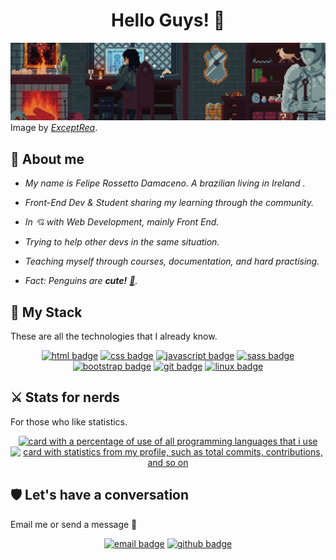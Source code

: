 <h1 align="center">Hello Guys! 🖖</h1>

<a href="https://github.com/feliperdamaceno"><img alt="A medieval gaming room, with a guy sitting on a computer" src="img/medieval-gaming-room.gif"></a>
Image by <i><a href="https://www.artstation.com/exceptrea">ExceptRea</a></i>.

## 🏹 About me

- _My name is Felipe Rossetto Damaceno. A brazilian living in Ireland ._

- _Front-End Dev & Student sharing my learning through the community._

- _In 💘 with Web Development, mainly Front End._

- _Trying to help other devs in the same situation._

- _Teaching myself through courses, documentation, and hard practising._

- _Fact: Penguins are **cute!** <a href="https://en.wikipedia.org/wiki/Linux)">🐧</a>._

## 🔮 My Stack

These are all the technologies that I already know.

<div align="center">
  <!-- HTML Badge -->
  <a href="https://github.com/feliperdamaceno"><img alt="html badge" src="https://img.shields.io/badge/HTML5-2CA5E0?style=for-the-badge&logo=html5&logoColor=white&color=orange"></a>
  <!-- CSS Badge -->
  <a href="https://github.com/feliperdamaceno"><img alt="css badge" src="https://img.shields.io/badge/CSS3-2CA5E0?style=for-the-badge&logo=css3&logoColor=white&color=blue"></a>
  <!-- JavaScript Badge -->
  <a href="https://github.com/feliperdamaceno"><img alt="javascript badge" src="https://img.shields.io/badge/JavaScript-2CA5E0?style=for-the-badge&logo=javascript&logoColor=white&color=yellow"></a>
  <!-- SASS Badge -->
  <a href="https://github.com/feliperdamaceno"><img alt="sass badge" src="https://img.shields.io/badge/SASS-2CA5E0?style=for-the-badge&logo=sass&logoColor=white&color=violet"></a>
  <!-- Bootstrap Badge -->
  <a href="https://github.com/feliperdamaceno"><img alt="bootstrap badge" src="https://img.shields.io/badge/Bootstrap_5.0-2CA5E0?style=for-the-badge&logo=sass&logoColor=white&color=purple"></a>
  <!-- Git Badge -->
  <a href="https://github.com/feliperdamaceno"><img alt="git badge" src="https://img.shields.io/badge/Git-2CA5E0?style=for-the-badge&logo=git&logoColor=white&color=brown"></a>
  <!-- Linux Badge -->
  <a href="https://github.com/feliperdamaceno"><img alt="linux badge" src="https://img.shields.io/badge/Linux-2CA5E0?style=for-the-badge&logo=linux&logoColor=white&color=gray"></a>
</div>

## ⚔️ Stats for nerds

For those who like statistics.

<div align="center">
  <!-- Languages Card -->
  <a href="https://github.com/feliperdamaceno"><img height="130em" alt="card with a percentage of use of all programming languages that i use" src="https://github-readme-stats.vercel.app/api/top-langs/?username=feliperdamaceno&theme=react&layout=compact&langs_count=8&hide_border=true&custom_title=Top&nbsp;languages"/></a>
  <!-- Info Card -->
  <a href="https://github.com/feliperdamaceno"><img height="130em" alt="card with statistics from my profile, such as total commits, contributions, and so on" src="https://github-readme-stats.vercel.app/api?username=feliperdamaceno&theme=react&show_icons=true&include_all_commits=true& count_private=true&hide_border=true&hide=stars&custom_title=Github&nbsp;Info"/></a>
</div>

## 🛡️ Let's have a conversation

Email me or send a message 🙌

<div align="center">
  <!-- Email Badge -->
  <a href="mailto:feliperdamaceno@sent.com"><img  alt="email badge" src="https://img.shields.io/badge/Email-2CA5E0?style=for-the-badge&logo=minutemailer&logoColor=white&color=blue"></a>
  <!-- Github Badge -->
  <a href="https://github.com/feliperdamaceno/feliperdamaceno/issues"><img alt="github badge" src="https://img.shields.io/badge/Github-2CA5E0?style=for-the-badge&logo=github&logoColor=white&color=black"></a>
</div>
